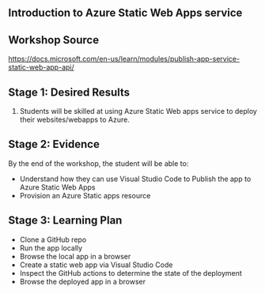 
## Introduction to Azure Static Web Apps service

## Workshop Source

<https://docs.microsoft.com/en-us/learn/modules/publish-app-service-static-web-app-api/>

## Stage 1: Desired Results

1. Students will be skilled at using Azure Static Web apps service to deploy their websites/webapps to Azure.

## Stage 2: Evidence

By the end of the workshop, the student will be able to:

- Understand how they can use Visual Studio Code to Publish the app to Azure Static Web Apps
- Provision an Azure Static apps resource

## Stage 3: Learning Plan

- Clone a GitHub repo
- Run the app locally
- Browse the local app in a browser
- Create a static web app via Visual Studio Code
- Inspect the GitHub actions to determine the state of the deployment
- Browse the deployed app in a browser
